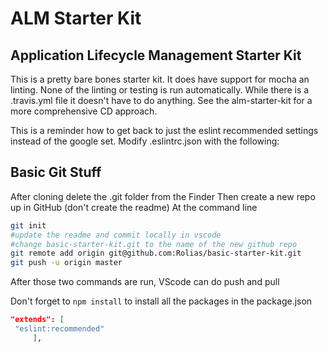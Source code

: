 # ALM Starter Kit

## Application Lifecycle Management Starter Kit

This is a pretty bare bones starter kit. It does have support for mocha an linting. None of the linting or testing is run automatically. While there is a .travis.yml file it doesn't have to do anything. See the alm-starter-kit for a more comprehensive CD approach.

This is a reminder how to get back to just the eslint recommended settings instead of the google set. Modify .eslintrc.json with the following:

## Basic Git Stuff

After cloning delete the .git folder from the Finder
Then create a new repo up in GitHub (don't create the readme)
At the command line

```bash
git init
#update the readme and commit locally in vscode
#change basic-starter-kit.git to the name of the new github repo
git remote add origin git@github.com:Rolias/basic-starter-kit.git
git push -u origin master
```
After those two commands are run, VScode can do push and pull

Don't forget to `npm install`
to install all the packages in the package.json


```json
"extends": [
 "eslint:recommended"
     ],
